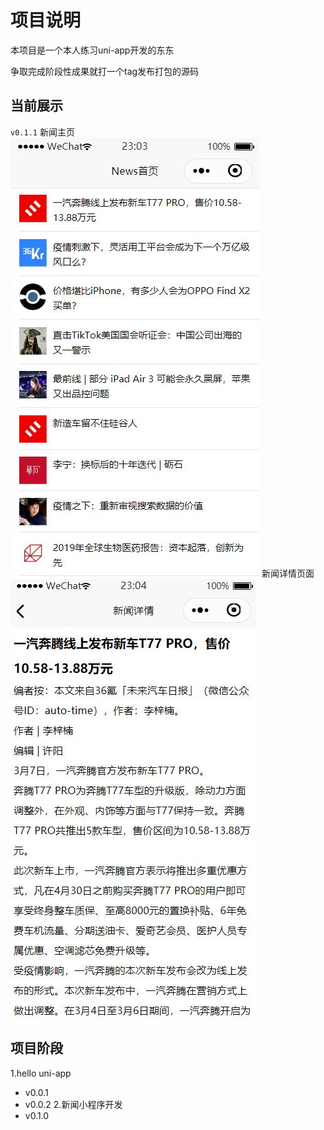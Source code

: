# 项目说明

本项目是一个本人练习uni-app开发的东东

争取完成阶段性成果就打一个tag发布打包的源码

## 当前展示

`v0.1.1`
新闻主页
![](Readme_files/4.jpg)
新闻详情页面
![](Readme_files/2.jpg)


## 项目阶段
1.hello uni-app
- v0.0.1
- v0.0.2
2.新闻小程序开发
- v0.1.0